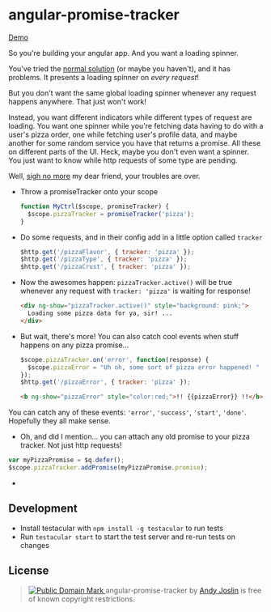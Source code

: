 angular-promise-tracker
=======================

[Demo](http://plnkr.co/edit/SHtk7eSrbs1dfoQawPCW?p=preview)

So you're building your angular app.  And you want a loading spinner.

You've tried the [normal solution](http://jsfiddle.net/zdam/dBR2r/) (or maybe you haven't), and it has problems.  It presents a loading spinner on *every request*!

But you don't want the same global loading spinner whenever any request happens anywhere. That just won't work!

Instead, you want different indicators while different types of request are loading.  You want one spinner while you're fetching data having to do with a user's pizza order, one while fetching user's profile data, and maybe another for some random service you have that returns a promise. All these on different parts of the UI.  Heck, maybe you don't even want a spinner.  You just want to know while http requests of some type are pending.

Well, [sigh no more](http://www.youtube.com/watch?v=eltHv58l8ig) my dear friend, your troubles are over.


* Throw a promiseTracker onto your scope

  ```js
  function MyCtrl($scope, promiseTracker) {
    $scope.pizzaTracker = promiseTracker('pizza');
  }
  ```

* Do some requests, and in their config add in a little option called `tracker`

  ```js
  $http.get('/pizzaFlavor', { tracker: 'pizza' });
  $http.get('/pizzaType', { tracker: 'pizza' });
  $http.get('/pizzaCrust', { tracker: 'pizza' });
  ```

* Now the awesomes happen: `pizzaTracker.active()` will be true whenever any request with `tracker: 'pizza'` is waiting for response!
 

  ```html
  <div ng-show="pizzaTracker.active()" style="background: pink;">
    Loading some pizza data for ya, sir! ...
  </div>
  ```

* But wait, there's more! You can also catch cool events when stuff happens on any pizza promise...

  ```js
  $scope.pizzaTracker.on('error', function(response) {
    $scope.pizzaError = "Uh oh, some sort of pizza error happened! " + response.data;
  });
  $http.get('/pizzaError', { tracker: 'pizza' });
  ```
  ```html
  <b ng-show="pizzaError" style="color:red;">!! {{pizzaError}} !!</b>
  ```

You can catch any of these events: `'error'`, `'success'`, `'start'`, `'done'`.  Hopefully they all make sense.

*  Oh, and did I mention... you can attach any old promise to your pizza tracker.  Not just http requests!

  ```js
  var myPizzaPromise = $q.defer();
  $scope.pizzaTracker.addPromise(myPizzaPromise.promise);
  ```

-

## Development

* Install testacular with `npm install -g testacular` to run tests
* Run `testacular start` to start the test server and re-run tests on changes

## License

> <a rel="license" href="http://creativecommons.org/publicdomain/mark/1.0/"> <img src="http://i.creativecommons.org/p/mark/1.0/80x15.png" style="border-style: none;" alt="Public Domain Mark" /> </a> <span property="dct:title">angular-promise-tracker</span> by <a href="http://andybam.com" rel="dct:creator"><span property="dct:title">Andy Joslin</span></a> is free of known copyright restrictions.
